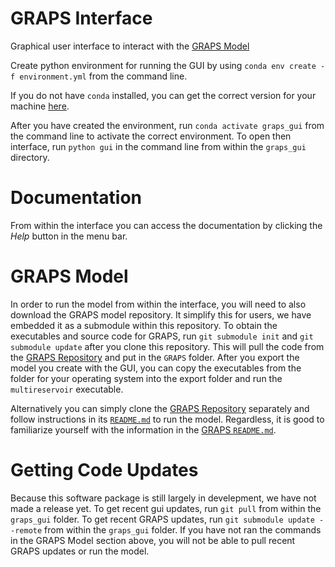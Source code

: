# GRAPS Interface
Graphical user interface to interact with the [GRAPS Model](https://github.com/lcford2/GRAPS)

Create python environment for running the GUI by using `conda env create -f environment.yml` from the command line.

If you do not have `conda` installed, you can get the correct version for your machine [here](https://www.anaconda.com/products/individual).

After you have created the environment, run `conda activate graps_gui` from the command line to activate the correct environment. To open then interface, run `python gui` in the command line from within the `graps_gui` directory. 


# Documentation
From within the interface you can access the documentation by clicking the *Help* button in the menu bar.

# GRAPS Model
In order to run the model from within the interface, you will need to also download the GRAPS model repository. It simplify this for users, we have embedded it as a submodule within this repository. To obtain the executables and source code for GRAPS, run `git submodule init` and `git submodule update` after you clone this repository. This will pull the code from the [GRAPS Repository](https://www.github.com/lcford2/GRAPS) and put in the `GRAPS` folder. After you export the model you create with the GUI, you can copy the executables from the folder for your operating system into the export folder and run the `multireservoir` executable. 

Alternatively you can simply clone the [GRAPS Repository](https://www.github.com/lcford2/GRAPS) separately and follow instructions in its [`README.md`](https://github.com/lcford2/GRAPS#graps) to run the model. Regardless, it is good to familiarize yourself with the information in the [GRAPS `README.md`](https://github.com/lcford2/GRAPS#graps). 

# Getting Code Updates
Because this software package is still largely in develepment, we have not made a release yet. To get recent gui updates, run `git pull` from within the `graps_gui` folder. To get recent GRAPS updates, run `git submodule update --remote` from within the `graps_gui` folder. If you have not ran the commands in the GRAPS Model section above, you will not be able to pull recent GRAPS updates or run the model. 
